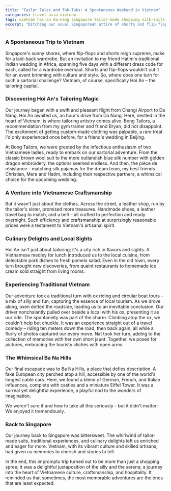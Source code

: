 ```yaml
---
title: "Tailor Tales and Tuk-Tuks: A Spontaneous Weekend in Vietnam"
categories: travel asia vietnam
tags: vietnam hoi-an da-nang singapore tailor-made shopping silk-suits ox-riding boat-tours local-cuisine
excerpt: "Ditching our usual Singaporean attire of shorts and flip-flops, we embarked on a spontaneous journey to Vietnam for a tailor-made adventure. From suits with dragon embroidery to traditional Vietnamese boats and ox rides, this trip was a whirlwind of unique experiences and delightful surprises."
---
```


### A Spontaneous Trip to Vietnam

Singapore's sunny shores, where flip-flops and shorts reign supreme, make for a laid-back wardrobe. But an invitation to my friend Hatim's traditional Indian wedding in Africa, spanning five days with a different dress code for each, called for a wardrobe overhaul. Shorts and flip-flops wouldn't cut it for an event brimming with culture and style. So, where does one turn for such a sartorial challenge? Vietnam, of course, specifically Hoi An – the tailoring capital.

### Discovering Hoi An's Tailoring Magic

Our journey began with a swift and pleasant flight from Changi Airport to Da Nang. Hoi An awaited us, an hour's drive from Da Nang. Here, nestled in the heart of Vietnam, is where tailoring artistry comes alive. Bong Tailors, a recommendation from my gym trainer and friend Bryan, did not disappoint. The excitement of getting custom-made clothing was palpable, a rare treat I'd only experienced once before, for a friend's wedding in Beijing.

At Bong Tailors, we were greeted by the infectious enthusiasm of two Vietnamese ladies, ready to embark on our sartorial adventure. From the classic brown wool suit to the more outlandish blue silk number with golden dragon embroidery, the options seemed endless. And then, the pièce de résistance – matching silk pajamas for the dream team, my best friends Christian, Mera and Hatim, including their respective partners, a whimsical choice for the upcoming wedding.

### A Venture into Vietnamese Craftsmanship

But it wasn't just about the clothes. Across the street, a leather shop, run by the tailor's sister, promised more treasures. Handmade shoes, a leather travel bag to match, and a belt – all crafted to perfection and ready overnight. Such efficiency and craftsmanship at surprisingly reasonable prices were a testament to Vietnam's artisanal spirit.

### Culinary Delights and Local Sights

Hoi An isn't just about tailoring; it's a city rich in flavors and sights. A Vietnamese medley for lunch introduced us to the local cuisine, from delectable pork dishes to fresh pomelo salad. Even in the old town, every turn brought new discoveries, from quaint restaurants to homemade ice cream sold straight from living rooms.

### Experiencing Traditional Vietnam

Our adventure took a traditional turn with ox riding and circular boat tours – a mix of silly and fun, capturing the essence of local tourism. As we drove along, oxen dotted the roadside, leading us to an inevitable conclusion. Our driver nonchalantly pulled over beside a local with his ox, presenting it as our ride. The spontaneity was part of the charm. Climbing atop the ox, we couldn't help but chuckle. It was an experience straight out of a travel comedy – riding ten meters down the road, then back again, all while a flurry of photos captured our every move. Nat took her turn, adding to the collection of memories with her own short jaunt. Together, we posed for pictures, embracing the touristy clichés with open arms.

### The Whimsical Ba Na Hills

Our final escapade was to Ba Na Hills, a place that defies description. A fake European city perched atop a hill, accessible by one of the world's longest cable cars. Here, we found a blend of German, French, and Italian influences, complete with castles and a miniature Eiffel Tower. It was a surreal yet delightful experience, a playful nod to the wonders of imagination.

We weren't sure if and how to take all this seriously – but it didn't matter: We enjoyed it tremendously.

### Back to Singapore

Our journey back to Singapore was bittersweet. The whirlwind of tailor-made suits, traditional experiences, and culinary delights left us enriched and eager for more. Vietnam, with its vibrant culture and skilled artisans, had given us memories to cherish and stories to tell.

In the end, this impromptu trip turned out to be more than just a shopping spree; it was a delightful juxtaposition of the silly and the serene; a journey into the heart of Vietnamese culture, craftsmanship, and hospitality. It reminded us that sometimes, the most memorable adventures are the ones that are least expected.
